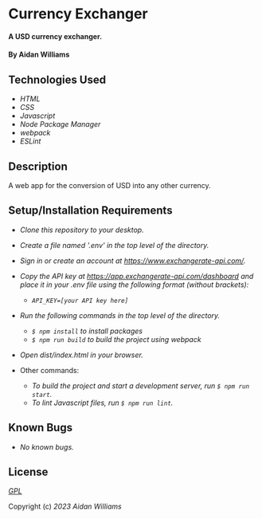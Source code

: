# Currency Exchanger

#### A USD currency exchanger.

#### By Aidan Williams

## Technologies Used

* _HTML_
* _CSS_
* _Javascript_
* _Node Package Manager_
* _webpack_
* _ESLint_

## Description

A web app for the conversion of USD into any other currency.

## Setup/Installation Requirements

* _Clone this repository to your desktop._
* _Create a file named '.env' in the top level of the directory._
* _Sign in or create an account at https://www.exchangerate-api.com/._
* _Copy the API key at https://app.exchangerate-api.com/dashboard and place it in your .env file using the following format (without brackets):_ 
  * _`API_KEY=[your API key here]`_
* _Run the following commands in the top level of the directory._
  * _`$ npm install` to install packages_
  * _`$ npm run build` to build the project using webpack_
* _Open dist/index.html in your browser._

* Other commands:
  * _To build the project and start a development server, run `$ npm run start`._
  * _To lint Javascript files, run `$ npm run lint`._

## Known Bugs

* _No known bugs._

## License

_[GPL](https://en.wikipedia.org/wiki/GNU_General_Public_License)_

Copyright (c) _2023_ _Aidan Williams_